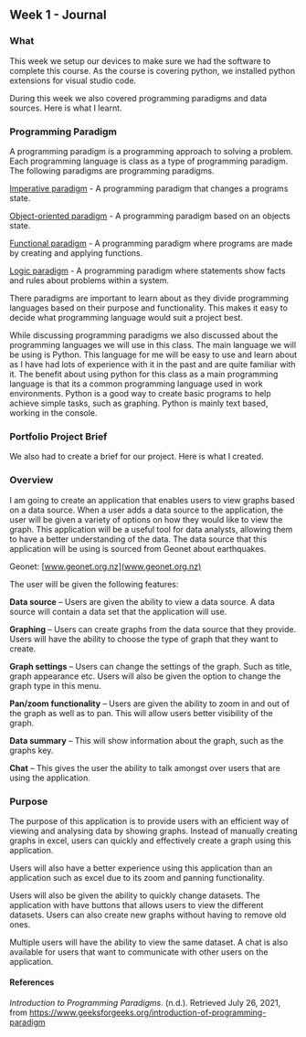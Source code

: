 ## Week 1 - Journal

### What

This week we setup our devices to make sure we had the software to complete this course. As the course is covering python, we installed python extensions for visual studio code.

During this week we also covered programming paradigms and data sources. Here is what I learnt.

### Programming Paradigm

A programming paradigm is a programming approach to solving a problem. Each programming language is class as a type of programming paradigm. The following paradigms are programming paradigms.

<u>Imperative paradigm</u> - A programming paradigm that changes a programs state.

<u>Object-oriented paradigm</u> -  A programming paradigm based on an objects state.

<u>Functional paradigm</u> - A programming paradigm where programs are made by creating and applying functions.

<u>Logic paradigm</u> - A programming paradigm where statements show facts and rules about problems within a system.

There paradigms are important to learn about as they divide programming languages based on their purpose and functionality. This makes it easy to decide what programming language would suit a project best.

While discussing programming paradigms we also discussed about the programming languages we will use in this class. The main language we will be using is Python. This language for me will be easy to use and learn about as I have had lots of experience with it in the past and are quite familiar with it. The benefit about using python for this class as a main programming language is that its a common programming language used in work environments. Python is a good way to create basic programs to help achieve simple tasks, such as graphing. Python is mainly text based, working in the console.   

<h3>Portfolio Project Brief</h3>

<p>We also had to create a brief for our project. Here is what I created.</p>

<h3>Overview</h3>

I am going to create an application that enables users to view graphs based on a data source. When a user adds a data source to the application, the user will be given a variety of options on how they would like to view the graph. This application will be a useful tool for data analysts, allowing them to have a better understanding of the data. The data source that this application will be using is sourced from Geonet about earthquakes.

<p></p>

Geonet: [www.geonet.org.nz](www.geonet.org.nz) 

The user will be given the following features:

**Data source** – Users are given the ability to view a data source. A data source will contain a data set that the application will use.

**Graphing** – Users can create graphs from the data source that they provide. Users will have the ability to choose the type of graph that they want to create.

**Graph settings** – Users can change the settings of the graph. Such as title, graph appearance etc. Users will also be given the option to change the graph type in this menu.

**Pan/zoom functionality** – Users are given the ability to zoom in and out of the graph as well as to pan. This will allow users better visibility of the graph.

**Data summary** – This will show information about the graph, such as the graphs key.

**Chat** – This gives the user the ability to talk amongst over users that are using the application. 



<h3>Purpose</h3>

The purpose of this application is to provide users with an efficient way of viewing and analysing data by showing graphs. Instead of manually creating graphs in excel, users can quickly and effectively create a graph using this application.

 

Users will also have a better experience using this application than an application such as excel due to its zoom and panning functionality. 

 

Users will also be given the ability to quickly change datasets. The application with have buttons that allows users to view the different datasets. Users can also create new graphs without having to remove old ones. 

Multiple users will have the ability to view the same dataset. A chat is also available for users that want to communicate with other users on the application. 

 

<h4>References</h4>

*Introduction to Programming Paradigms*. (n.d.). Retrieved July 26, 2021, from https://www.geeksforgeeks.org/introduction-of-programming-paradigm

